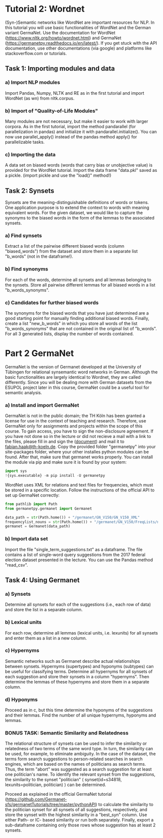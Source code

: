 # Tutorial 2: Wordnet
(Syn-)Semantic networks like WordNet are important resources for NLP. In this tutorial you will use basic functionalities of WordNet and the German variant GermaNet. Use the documentation for WordNet (https://www.nltk.org/howto/wordnet.html) and GermaNet (https://germanetpy.readthedocs.io/en/latest/). If you get stuck with the API documentation, use other documentations (via google) and platforms like stackoverflow.com or tutorials.

## Task 1: Importing modules and data
### a) Import NLP modules
Import Pandas, Numpy, NLTK and RE as in the first tutorial and import WordNet (as wn) from nltk.corpus.
### b) Import of "Quality-of-Life Modules"
Many modules are not necessary, but make it easier to work with larger corpora. As in the first tutorial, import the method pandarallel (for parallelization in pandas) and initialize it with pandarallel.initialize(). You can now use parallel\_apply() instead of the pandas method apply() for parallelizable tasks.
### c) Importing the data
A data set on biased words (words that carry bias or unobjective value) is provided for the WordNet tutorial. Import the data frame "data.pkl" saved as a pickle. (import pickle and use the "load()" method!)
## Task 2: Synsets
Synsets are the meaning-distinguishable definitions of words or tokens. One application purpose is to extend the context to words with meaning equivalent words. For the given dataset, we would like to capture the synonyms to the biased words in the form of the lemmas to the associated synsets.
### a) Find synsets
Extract a list of the pairwise different biased words (column "biased_words") from the dataset and store them in a separate list "b_words" (not in the dataframe!). 
### b) Find synonyms
For each of the words, determine all synsets and all lemmas belonging to the synsets. Store all pairwise different lemmas for all biased words in a list "b_words_synonyms". 
### c) Candidates for further biased words
The synonyms for the biased words that you have just determined are a good starting point for manually finding additional biased words. Finally, create a list "new_b_words" in which you store all words of the list "b_words_synonyms" that are not contained in the original list of "b_words". For all 3 generated lists, display the number of words contained.

# Part 2 GermaNet
GermaNet is the version of Germanet developed at the University of Tübingen for relational synsemantic word networks in German. Although the basic functionalities are largely identical to Wordnet, they are called differently. Since you will be dealing more with German datasets from the ESUPOL project later in this course, GermaNet could be a useful tool for semantic analysis.

### a) Install and import GermaNet
GermaNet is not in the public domain; the TH Köln has been granted a license for use in the context of teaching and research. Therefore, use GermaNet only for assignments and projects within the scope of this course. 
To gain access, you have to sign the non-disclosure agreement. If you have not done so in the lecture or did not recieve a mail with a link to the files, please fill in and sign the ([document](Classroom-Student-Germanet.pdf)) and mail it to fabian.haak@th-koeln.de. 
Copy the provided folder "germanetpy" into your site-packages folder, where your other installes python modules can be found. 
After that, make sure that germanet works properly. You can install the module via pip and make sure it is found by your system:

```python
import sys
!{sys.executable} -m pip install -U germanetpy
```

WordNet uses XML for relations and text files for frequencies, which must be stored in a specific location. Follow the instructions of the official API to set up GermaNet correctly:


```python
from pathlib import Path
from germanetpy.germanet import Germanet

data_path = str(Path.home()) + "/germanet/GN_V150/GN_V150_XML"
frequencylist_nouns = str(Path.home()) + "/germanet/GN_V150/FreqLists/noun_freqs_decow14_16.txt"
germanet = Germanet(data_path)
```
### b) Import data set
Import the file "single_term_suggestions.txt" as a dataframe. The file contains a list of single-word query suggestions from the 2017 federal election dataset presented in the lecture. You can use the Pandas method "read_csv".
## Task 4: Using Germanet
### a) Synsets
Determine all synsets for each of the suggestions (i.e., each row of data) and store the list in a separate column.
### b) Lexical units
For each row, determine all lemmas (lexical units, i.e. lexunits) for all synsets and enter them as a list in a new column. 
### c) Hypernyms
Semantic networks such as Germanet describe actual relationships between synsets. Hypernyms (supertypes) and hyponyms (subtypes) can be useful for classifying terms.
Determine all hypernyms for all synsets of each suggestion and store their synsets in a column "hypernyms". Then determine the lemmas of these hypernyms and store them in a separate column. 
### d) Hyponyms
Proceed as in c, but this time determine the hyponyms of the suggestions and their lemmas. Find the number of all unique hypernyms, hyponyms and lemmas.
### BONUS TASK: Semantic Similarity and Relatedness
The relational structure of synsets can be used to infer the similarity or relatedness of two terms of the same word type. In turn, the similarity can be used, for example, to eliminate ambiguity. In the case of the dataset, the terms form search suggestions to person-related searches in search engines, which are based on the names of politicians as search terms. Thus, the term "abort" was suggested as a search suggestion for at least one politician's name. To identify the relevant synset from the suggestions, the similarity to the synset "politician" ( synset(id=s34818, lexunits=politician, politician) ) can be determined. 

Proceed as explained in the official GermaNet tutorial (https://github.com/Germanet-sfs/germanetTutorials/tree/master/pythonAPI) to calculate the similarity to the politician synset for all synsets of all suggestions, respectively, and store the synset with the highest similarity in a "best_syn" column. Use either Path- or IC- based similarity or run both separately. Finally, export a sub-dataframe containing only those rows whose suggestion has at least 2 synsets. 
